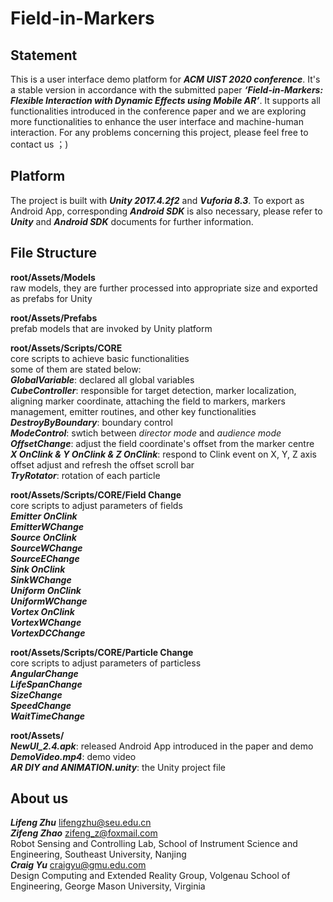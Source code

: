 **Field-in-Markers**  ==================  Statement  ------------------------------  This is a user interface demo platform for ***ACM UIST 2020 conference***. It's a stable  version in accordance with the submitted paper ***‘Field-in-Markers: Flexible Interaction with Dynamic Effects using Mobile AR’***. It supports all functionalities introduced in the conference paper and we are exploring more functionalities to enhance the user interface and machine-human interaction. For any problems concerning this project, please feel free to contact us ；)    Platform  ------------------------------  The project is built with ***Unity 2017.4.2f2*** and ***Vuforia 8.3***. To export as Android App, corresponding ***Android SDK*** is also necessary, please refer to ***Unity*** and ***Android SDK*** documents for further information.    File Structure  ------------------------------    **root/Assets/Models**  raw models, they are further processed into appropriate size and exported as prefabs for Unity      **root/Assets/Prefabs**  prefab models that are  invoked by Unity platform    **root/Assets/Scripts/CORE**  core scripts to achieve basic functionalities  some of them are stated below:  ***GlobalVariable***: declared all global variables  ***CubeController***: responsible for target detection, marker localization, aligning marker coordinate, attaching the field to markers, markers management, emitter routines, and other key functionalities***DestroyByBoundary***: boundary control  ***ModeControl***: swtich between *director mode* and *audience mode*  ***OffsetChange***: adjust the  field coordinate's offset from the marker centre  ***X OnClink & Y OnClink & Z OnClink***: respond to Clink event on X, Y, Z axis offset adjust and refresh the offset scroll bar  ***TryRotator***: rotation of each particle    **root/Assets/Scripts/CORE/Field Change**  core scripts to adjust parameters of fields  ***Emitter OnClink***  ***EmitterWChange***  ***Source OnClink***  ***SourceWChange***  ***SourceEChange***  ***Sink OnClink***  ***SinkWChange***  ***Uniform OnClink***  ***UniformWChange***  ***Vortex OnClink***  ***VortexWChange***  ***VortexDCChange***    **root/Assets/Scripts/CORE/Particle Change**  core scripts to adjust parameters of particless    ***AngularChange***  ***LifeSpanChange***  ***SizeChange***  ***SpeedChange***  ***WaitTimeChange***    **root/Assets/**  ***NewUI_2.4.apk***: released Android App introduced in the paper and demo  ***DemoVideo.mp4***: demo video  ***AR DIY and ANIMATION.unity***: the Unity project file    About us  ------------------------------  ***Lifeng Zhu*** lifengzhu@seu.edu.cn  ***Zifeng Zhao*** zifeng_z@foxmail.com  Robot Sensing and Controlling Lab, School of Instrument Science and Engineering, Southeast University, Nanjing  ***Craig Yu*** craigyu@gmu.edu.com  Design Computing and Extended Reality Group, Volgenau School of Engineering, George Mason University, Virginia